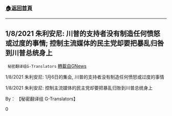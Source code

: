 ###  [:house:返回首頁](https://github.com/ourhimalayas/txt)
---

## 1/8/2021 朱利安尼: 川普的支持者没有制造任何愤怒或过度的事情; 控制主流媒体的民主党却要把暴乱归咎到川普总统身上
` 秘密翻译组G-Translators` [轉載自GNews](https://gnews.org/zh-hans/735998/)

1/8/2021 朱利安尼: 1月6日的集会, 川普的支持者没有制造任何愤怒或过度的事情



1/8/2021 朱利安尼: 控制主流媒体的民主党却要把暴乱归咎到川普总统身上



By： 【秘密翻译组 G-Translators】

0
